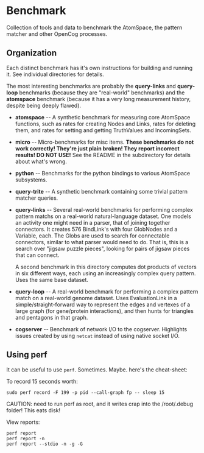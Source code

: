 # Benchmark

Collection of tools and data to benchmark the AtomSpace, the pattern
matcher and other OpenCog processes.

## Organization
Each distinct benchmark has it's own instructions for building and
running it.  See individual directories for details.

The most interesting benchmarks are probably the **query-links** and
**query-loop** benchmarks (because they are "real-world" benchmarks)
and the **atomspace** benchmark (because it has a very long measurement
history, despite being deeply flawed).

* __atomspace__ -- A synthetic benchmark for measuring core AtomSpace
  functions, such as rates for creating Nodes and Links, rates for
  deleting them, and rates for setting and getting TruthValues and
  IncomingSets.

* __micro__ -- Micro-benchmarks for misc items. **These benchmarks
  do not work correctly! They're just plain broken! They report
  incorrect results! DO NOT USE!**  See the README in the subdirectory
  for details about what's wrong.

* __python__ -- Benchmarks for the python bindings to various AtomSpace
  subsystems.

* __query-trite__ -- A synthetic benchmark containing some trivial
  pattern matcher queries.

* __query-links__ -- Several real-world benchmarks for performing
  complex pattern matchs on a real-world natural-language dataset.
  One models an activity one might need in a parser, that of joining
  together connectors. It creates 576 BindLink's with four GlobNodes
  and a Variable, each.  The Globs are used to search for connectable
  connectors, similar to what parser would need to do.  That is, this
  is a search over "jigsaw puzzle pieces", looking for pairs of jigsaw
  pieces that can connect.

  A second benchmark in this directory computes dot products of vectors
  in six different ways, each using an increasingly complex query
  pattern. Uses the same base dataset.

* __query-loop__ -- A real-world benchmark for performing a complex
  pattern match on a real-world genome dataset. Uses EvaluationLink
  in a simple/straight-forward way to represent the edges and vertexes
  of a large graph (for gene/protein interactions), and then hunts
  for triangles and pentagons in that graph.

* __cogserver__ -- Benchmark of network I/O to the cogserver.
  Highlights issues created by using `netcat` instead of using native
  socket I/O.

## Using perf
It can be useful to use `perf`. Sometimes. Maybe. here's the
cheat-sheet:

To record 15 seconds worth:
```
sudo perf record -F 199 -p pid --call-graph fp -- sleep 15
```
CAUTION: need to run perf as root, and it writes crap into the
/root/.debug folder!  This eats disk!

View reports:
```
perf report
perf report -n
perf report --stdio -n -g -G
```

